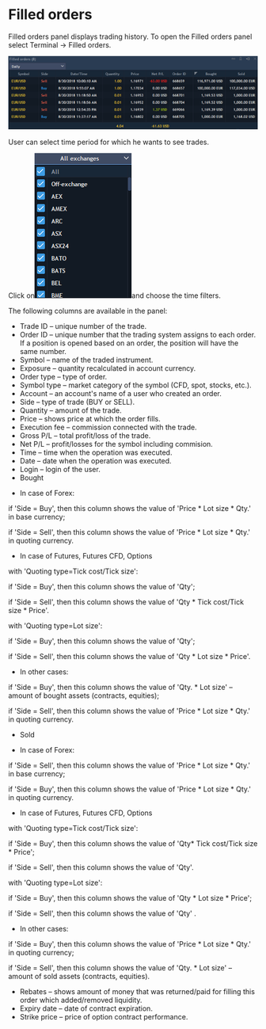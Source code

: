 # Filled orders


Filled orders panel displays trading history. To open the Filled orders panel select Terminal -&gt; Filled orders.

![](../../../.gitbook/assets/2%20%2823%29.png)

 User can select time period for which he wants to see trades. 

Click on![](../../../.gitbook/assets/3%20%2814%29.png)and choose the time filters.

The following columns are available in the panel:

* Trade ID – unique number of the trade.
* Order ID – unique number that the trading system assigns to each order. If a position is opened based on an order, the position will have the same number.
* Symbol – name of the traded instrument.
* Exposure – quantity recalculated in account currency.
* Order type – type of order.
* Symbol type – market category of the symbol \(CFD, spot, stocks, etc.\).
* Account – an account's name of a user who created an order.
* Side – type of trade \(BUY or SELL\).
* Quantity – amount of the trade.
* Price – shows price at which the order fills.
* Execution fee – commission connected with the trade.
* Gross P/L – total profit/loss of the trade.
* Net P/L – profit/losses for the symbol including commision.
* Time – time when the operation was executed.
* Date – date when the operation was executed.
* Login – login of the user.
* Bought

- In case of Forex:

if 'Side = Buy', then this column shows the value of 'Price \* Lot size \* Qty.' in base currency;

if 'Side = Sell', then this column shows the value of 'Price \* Lot size \* Qty.' in quoting currency.

- In case of Futures, Futures CFD, Options

with 'Quoting type=Tick cost/Tick size':

if 'Side = Buy', then this column shows the value of 'Qty';

if 'Side = Sell', then this column shows the value of 'Qty \* Tick cost/Tick size \* Price'.

with 'Quoting type=Lot size':

if 'Side = Buy', then this column shows the value of 'Qty';

if 'Side = Sell', then this column shows the value of 'Qty \* Lot size \* Price'.

- In other cases:

if 'Side = Buy', then this column shows the value of 'Qty. \* Lot size' – amount of bought assets \(contracts, equities\);

if 'Side = Sell', then this column shows the value of 'Price \* Lot size \* Qty.' in quoting currency.

* Sold

- In case of Forex:

if 'Side = Sell', then this column shows the value of 'Price \* Lot size \* Qty.' in base currency;

if 'Side = Buy', then this column shows the value of 'Price \* Lot size \* Qty.' in quoting currency.

- In case of Futures, Futures CFD, Options

with 'Quoting type=Tick cost/Tick size':

if 'Side = Buy', then this column shows the value of 'Qty\* Tick cost/Tick size \* Price';

if 'Side = Sell', then this column shows the value of 'Qty'.

with 'Quoting type=Lot size':

if 'Side = Buy', then this column shows the value of 'Qty \* Lot size \* Price';

if 'Side = Sell', then this column shows the value of 'Qty' .

- In other cases:

if 'Side = Buy', then this column shows the value of 'Price \* Lot size \* Qty.' in quoting currency;

if 'Side = Sell', then this column shows the value of 'Qty. \* Lot size' – amount of sold assets \(contracts, equities\).

* Rebates – shows amount of money that was returned/paid for filling this order which added/removed liquidity.
* Expiry date – date of contract expiration.
* Strike price – price of option contract performance.



